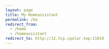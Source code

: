 ```yaml
---
layout: page
title: My Homeassistant
permalink: /ha
redirect_from:
  - /home
  - /homeassistant
redirect_to: http://12.tcp.cpolar.top:11019
---
```

